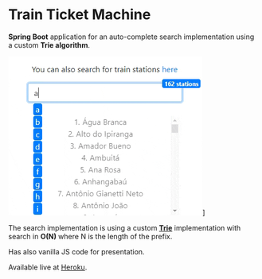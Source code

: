 # Train Ticket Machine

**Spring Boot** application for an auto-complete search implementation using a custom **Trie algorithm**.

[![Train Ticket Machine](https://raw.githubusercontent.com/gabrielgiordan/Train-Ticket-Machine/master/preview.gif)](http://trainticketmachine.gabrielgiordano.com/)]

The search implementation is using a custom **[Trie](https://en.wikipedia.org/wiki/Trie)** implementation with search in **O(N)** where N is the length of the prefix.

Has also vanilla JS code for presentation.

Available live at [Heroku](http://train-ticket-machine.herokuapp.com/).
